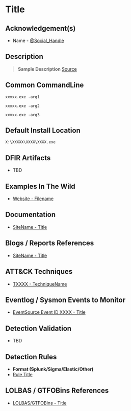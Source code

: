 # Title

## Acknowledgement(s)

- Name - [@Social_Handle](#link)

## Description

> **Sample Description** [Source](#link)

## Common CommandLine

```batch
xxxxx.exe -arg1

xxxxx.exe -arg2

xxxxx.exe -arg3
```

## Default Install Location

```batch
X:\XXXXX\XXXX\XXXX.exe
```

## DFIR Artifacts

- TBD

## Examples In The Wild

- [Website - Filename](#link)

## Documentation

- [SiteName - Title](#link)

## Blogs / Reports References

- [SiteName - Title](#link)

## ATT&CK Techniques

- [TXXXX - TechniqueName](#link)

## Eventlog / Sysmon Events to Monitor

- [EventSource Event ID XXXX - Title](#link)

## Detection Validation

- TBD

## Detection Rules

- **Format (Splunk/Sigma/Elastic/Other)**
- [Rule Title](#link)

## LOLBAS / GTFOBins References

- [LOLBAS/GTFOBins - Title](#link)
